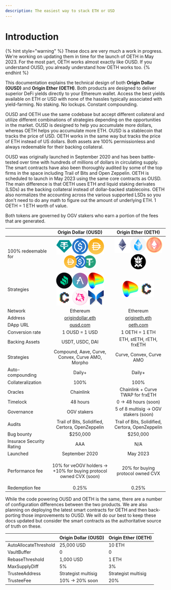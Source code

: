 ```yaml
---
description: The easiest way to stack ETH or USD
---
```


# Introduction

{% hint style="warning" %}
These docs are very much a work in progress. We're working on updating them in time for the launch of OETH in May 2023. For the most part, OETH works almost exactly like OUSD. If you understand OUSD, you already understand how OETH works too.
{% endhint %}

This documentation explains the technical design of both **Origin Dollar (OUSD)** and **Origin Ether (OETH)**. Both products are designed to deliver superior DeFi yields directly to your Ethereum wallet. Access the best yields available on ETH or USD with none of the hassles typically associated with yield-farming. No staking. No lockups. Constant compounding.

OUSD and OETH use the same codebase but accept different collateral and utilize different combinations of strategies depending on the opportunities in the market. OUSD is designed to help you accumulate more dollars, whereas OETH helps you accumulate more ETH. OUSD is a stablecoin that tracks the price of USD. OETH works in the same way but tracks the price of ETH instead of US dollars. Both assets are 100% permissionless and always redeemable for their backing collateral.

OUSD was originally launched in September 2020 and has been battle-tested over time with hundreds of millions of dollars in circulating supply. The smart contracts have also been thoroughly audited by some of the top firms in the space including Trail of Bits and Open Zeppelin. OETH is scheduled to launch in May 2023 using the same core contracts as OUSD. The main difference is that OETH uses ETH and liquid staking derivates (LSDs) as the backing collateral instead of dollar-backed stablecoins. OETH also normalizes the accounting across the various supported LSDs so you don't need to do any math to figure out the amount of underlying ETH. 1 OETH = 1 ETH worth of value.

Both tokens are governed by OGV stakers who earn a portion of the fees that are generated.

|                          |                                                                                                             Origin Dollar (OUSD)                                                                                                            |                                                                               Origin Ether (OETH)                                                                               |
| ------------------------ | :-----------------------------------------------------------------------------------------------------------------------------------------------------------------------------------------------------------------------------------------: | :-----------------------------------------------------------------------------------------------------------------------------------------------------------------------------: |
| 100% redeemable for      |                                   ![USDT](<.gitbook/assets/image (6).png>)![USDC](<.gitbook/assets/image (17) (1).png>)![DAI](<.gitbook/assets/image (11).png>) ![](<.gitbook/assets/image (1) (1).png>)                                    | ![ETH](<.gitbook/assets/image (1) (2).png>)![stETH](<.gitbook/assets/image (7) (1).png>)![rETH](<.gitbook/assets/image (2) (1).png>)![frxETH](<.gitbook/assets/image (17).png>) |
| Strategies               | ![](<.gitbook/assets/image (13) (1).png>)![](<.gitbook/assets/image (8) (1).png>)![](<.gitbook/assets/image (4) (1).png>)![](<.gitbook/assets/image (5) (1).png>)![](<.gitbook/assets/image (18).png>)![](<.gitbook/assets/image (15).png>) |                                                 ![](<.gitbook/assets/image (4) (1).png>)![](<.gitbook/assets/image (5) (1).png>)                                                |
| Network                  |                                                                                                                   Ethereum                                                                                                                  |                                                                                     Ethereum                                                                                    |
| Address                  |                                                                                      [origindollar.eth](https://etherscan.com/address/origindollar.eth)                                                                                     |                                                           [origineth.eth](https://etherscan.io/address/origineth.eth)                                                           |
| DApp URL                 |                                                                                                       [ousd.com](https://www.ousd.com)                                                                                                      |                                                                         [oeth.com](https://www.oeth.com)                                                                        |
| Conversion rate          |                                                                                                                1 OUSD = 1 USD                                                                                                               |                                                                                  1 OETH = 1 ETH                                                                                 |
| Backing Assets           |                                                                                                               USDT, USDC, DAI                                                                                                               |                                                                             ETH, stETH, rETH, frxETH                                                                            |
| Strategies               |                                                                                               Compound, Aave, Curve, Convex, Curve AMO, Morpho                                                                                              |                                                                             Curve, Convex, Curve AMO                                                                            |
| Auto-compounding         |                                                                                                                    Daily+                                                                                                                   |                                                                                      Daily+                                                                                     |
| Collateralization        |                                                                                                                     100%                                                                                                                    |                                                                                       100%                                                                                      |
| Oracles                  |                                                                                                                  Chainlink                                                                                                                  |                                                                        Chainlink + Curve TWAP for frxETH                                                                        |
| Timelock                 |                                                                                                                   48 hours                                                                                                                  |                                                                               0 -> 48 hours (soon)                                                                              |
| Governance               |                                                                                                                  OGV stakers                                                                                                                |                                                                      5 of 8 multisig -> OGV stakers (soon)                                                                      |
| Audits                   |                                                                                               Trail of Bits, Solidified, Certora, OpenZeppelin                                                                                              |                                                                 Trail of Bits, Solidified, Certora, OpenZeppelin                                                                |
| Bug bounty               |                                                                                                                   $250,000                                                                                                                  |                                                                                     $250,000                                                                                    |
| Insurace Security Rating |                                                                                                                     AAA                                                                                                                     |                                                                                       N/A                                                                                       |
| Launched                 |                                                                                                                September 2020                                                                                                               |                                                                                     May 2023                                                                                    |
| Performance fee          |                                                                                <p>10% for veOGV holders -> <br> +10% for buying protocol owned CVX (soon)</p>                                                                               |                                                                        20% for buying protocol owned CVX                                                                        |
| Redemption fee           |                                                                                                                    0.25%                                                                                                                    |                                                                                      0.25%                                                                                      |

While the code powering OUSD and OETH is the same, there are a number of configuration differences between the two products. We are also planning on deploying the latest smart contracts for OETH and then back-porting those improvements to OUSD.  We will do our best to keep these docs updated but consider the smart contracts as the authoritative source of truth on these.

|                       | Origin Dollar (OUSD) | Origin Ether (OETH) |
| --------------------- | -------------------- | ------------------- |
| AutoAllocateThreshold | 25,000 USD           | 10 ETH              |
| VaultBuffer           | 0                    | 0                   |
| RebaseThreshold       | 1,000 USD            | 1 ETH               |
| MaxSupplyDiff         | 5%                   | 3%                  |
| TrusteeAddress        | Strategist multisig  | Strategist multisig |
| TrusteeFee            | 10% -> 20% soon      | 20%                 |

